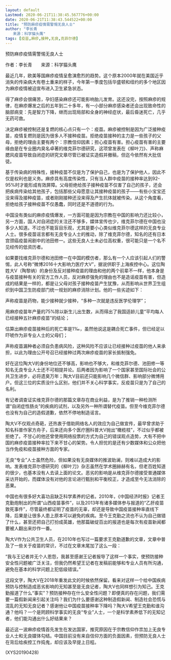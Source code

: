 ```yaml
---
layout: default
Lastmod: 2020-06-21T11:38:45.567776+00:00
date: 2020-06-21T11:38:43.544522+00:00
title: "预防麻疹疫情需警惕无良人士"
author: "李长青
　　来源：科学猫头鹰"
tags: [疫苗,麻疹,接种,无良,克菲尔德]
---
```


预防麻疹疫情需警惕无良人士

作者：李长青　　来源：科学猫头鹰

最近几年，欧美等国麻疹疫情呈愈演愈烈的趋势。这个原本2000年就在美国近乎消失的传染病大有卷土重来的样子，今年第一季度包括华盛顿和纽约的多个地区因为麻疹疫情被迫宣布进入卫生紧急状态。

得了麻疹会很痛苦，孕妇感染麻疹还可能影响胎儿发育。这还没完，按照麻疹的规律，在麻疹爆发之后的五年到二十多年，有一小部分麻疹感染者还会出现致命性的脑部病变：先是智力下降，继而出现局部和全身的神经症状，最后昏迷死亡，几乎无药可救。

决定麻疹被控制还是复燃的核心点只有一个：疫苗。麻疹被控制是因为广泛接种疫苗，疫情复燃则是因为很多人不接种疫苗。拒绝疫苗接种的主力是一些孩子的父母，拒绝的理由主要有两个：宗教信仰因素；担心疫苗有害。担心疫苗有害的主要缘由是在专业圈内臭名卓著的维克菲尔德研究，这项曾发表在《柳叶刀》、声称麻腮风疫苗导致自闭症的研究文章尽管已被证实造假并撤稿，但迄今依然有大批信徒。

基于传染病的特殊性，接种疫苗不仅是为了保护自己，也是为了保护他人，因此不仅是权利也是义务。麻疹具有高度传染性，只有当人群中疫苗的接种率达到92-95%时才能形成有效屏障。父母拒绝给孩子接种疫苗不仅害了自己的孩子，还会把疾病传染给其他孩子，包括那些父母愿意让其接种疫苗的孩子——有些小宝宝还没来得及接种疫苗，或者刚刚接种还没来得及产生抗体就被传染。从这个角度看，拒绝给孩子接种疫苗不仅愚蠢，同时还是不道德的行为。

中国没有类似的麻疹疫情爆发，一方面可能是因为宗教在中国的影响力还比较小，另一方面，国人对自闭症的关注还不够多，媒体宣传也少，维克菲尔德在中国也没多少人知道。不过也不能盲目乐观，尤其是要小心类似维克菲尔德这样的无良专业人士。很多疫苗谣言都有无良专业人士的推动，除了维克菲尔德，知名的还有日本宫颈癌疫苗闹剧中的池田修一。这些无良人士未必位高权重，很可能只是一个名不见经传的低资历者。

如果要找维克菲尔德和池田修一在中国的模仿者，那么有一个人应该引起人们的警惕，此人号称“微博2016十大影响力医疗大V”，据说供职于上海疾控中心。这位陶姓大V（陶黎纳）的身份及反对接种疫苗的理由和他的两个前辈不一样，他本身是与疫苗接种有关的官方工作人员，反对麻疹强免的理由也不是造谣疫苗有害，但造成的结果是一样的，都是让父母对孩子接种疫苗产生犹豫，从而影响从世界卫生组织到中国卫生防疫部门统一规划的麻疹消除计划。他的一些劣迹如下：

声称疫苗是药物，能少接种就少接种，“多种一次就是违反医学伦理学”；

用麻疹疫苗年产量的75%除以新生儿出生数，从而得出了我国适龄儿童“平均每人已经接种五针麻疹疫苗”的结论；

估算出麻疹疫苗接种后的死亡率是1‰，虽然他说这是耦合死亡事件，但已经足以吓唬作为非专业人士的父母们；

声称疫苗漏种者必须自负患病风险，这种风险不应该让已经接种过疫苗的他人来承担，以此为理由公开号召已经接种过两次麻疹疫苗的家长抵制强免。

好在这位陶大V的身份地位还不够高，影响也不够大，和维克菲尔德、池田修一等知名无良专业人士还不可相提并论。后两者因为影响了一个国家甚至国际社会的公共卫生进步，必将遗臭万年；陶大V目前还只能影响几个微信群、影响部分微博用户。但这三位的实质没什么区别，他们并不关心科学事实，反疫苗只是为了自己的名利。

有记者调查证实维克菲尔德的那篇文章存在商业利益，是为了推销一种检测所谓“自闭症性肠炎”的疾病的试剂，以及另外一种所谓替代疫苗。但至今维克菲尔德也没有为自己的造假道歉，依然不停地制造谣言。

陶大V不仅观点奇葩，还热衷于借助网络名人的效应为自己做宣传，最早曾求助于知名科普作家方舟子，后来还向多个医疗圈科普大V抛出“橄榄枝”，不过似乎都被拒绝了。不甘心的他还曾使用网络投票的方式为自己的错误观点造势，大有不把中国的麻疹疫苗接种率拉下来不甘心的架势。令人担忧的是还有少数媒体和公众把他当作免疫和疫苗接种方面的专家。

无良“专业”人士虽然危险，但如果没有无良媒体的推波助澜，则难以造成大的影响。发表维克菲尔德研究的《柳叶刀》杂志虽然在学术圈赫赫有名，但老百姓知道的很少，也基本没有人去读上面的论文。恶劣的影响是从维克菲尔德接受普通媒体采访开始的，而媒体没有对他的言论进行甄别和平衡校正，才造成至今无法消除的恶果。

中国也有很多好大喜功且缺乏科学素养的记者。2010年，《中国经济时报》记者王克勤炮制出的所谓“山西疫苗事件”，以及2013年有诸多媒体参与报道的“乙肝疫苗致死事件”，尽管最终都证明了疫苗的无辜，却还是导致中国疫苗接种率直线下降，后果是让很多人患上原本可以避免的疾病。至今王克勤之流也不认为自己做错了什么，甚至还把自己打扮成英雄，他那篇破绽百出的报道也是每次有疫苗新闻都要被人翻出来炒作一番。

陶大V作为公共卫生人员，在2010年也写过一篇要求王克勤道歉的文章，文章中普及了一些关于疫苗的常识，不过在文章末尾加了这么一段：

“我与王记者并无个人恩怨，我甚至感谢王记者报导了这样一个事实，使预防接种安全性问题被广泛关注，但我仍然希望王记者在发稿前能够和专业人员有所沟通，避免在基本的科学问题上犯低级错误。”

这段文字，陶大V在2018年重发此文的时候依然保留。看来对这样一个给中国疾病预防与控制造成恶劣影响的无知甚至是无良记者，陶大V也同样想引为知己。王克勤报道了什么“事实”？预防接种存在什么安全性问题？即便真的存在问题，我们需要一篇假新闻来引起关注吗？我们为什么要感谢这种制造假新闻、制造社会恐慌与混乱的无知无良记者？感谢他让中国疫苗接种率下降吗？陶大V希望王克勤和谁沟通？他吗？一个是罔顾科学事实的无良“专业”人士，一个是科学素养低下的无知记者，他们能沟通出什么好结果来？

最近这一波麻疹疫情首先发生在发达国家，推究原因在于宗教信仰作祟加上无良专业人士和无良媒体勾结。中国目前没有来自信仰方面的负面因素，但预防无良人士在背后给疾控工作捣鬼，却应该及早提上日程。

(XYS20190428)

